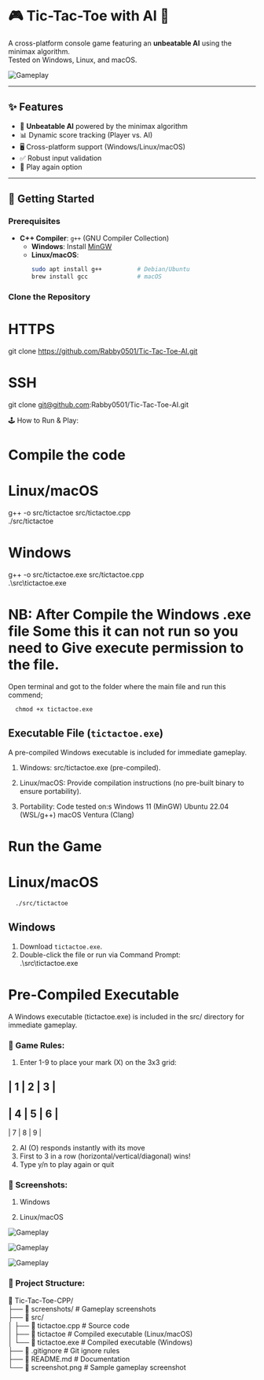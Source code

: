 # 🎮 Tic-Tac-Toe with AI 👾  

A cross-platform console game featuring an **unbeatable AI** using the minimax algorithm.  
Tested on Windows, Linux, and macOS.  

![Gameplay](screenshots/gameplay.png)  

---

## ✨ Features  
- 🧠 **Unbeatable AI** powered by the minimax algorithm  
- 📊 Dynamic score tracking (Player vs. AI)  
- 🖥️ Cross-platform support (Windows/Linux/macOS)  
- ✅ Robust input validation  
- 🔄 Play again option  

---

## 🚀 Getting Started  

### Prerequisites  
- **C++ Compiler**: `g++` (GNU Compiler Collection)  
  - **Windows**: Install [MinGW](http://www.mingw.org/)  
  - **Linux/macOS**:  
    ```bash  
    sudo apt install g++          # Debian/Ubuntu  
    brew install gcc              # macOS  
    ```  

### Clone the Repository  

# HTTPS  
git clone https://github.com/Rabby0501/Tic-Tac-Toe-AI.git  

# SSH  
git clone git@github.com:Rabby0501/Tic-Tac-Toe-AI.git  


🕹️ How to Run & Play: 

# Compile the code
   # Linux/macOS  
   g++ -o src/tictactoe src/tictactoe.cpp  
   ./src/tictactoe 

   # Windows  
   g++ -o src/tictactoe.exe src/tictactoe.cpp  
   .\src\tictactoe.exe

   # NB: After Compile the Windows .exe file Some this it can not run so you need to Give execute permission to the file.
   Open terminal and got to the folder where the main file and run this commend;

      chmod +x tictactoe.exe

   ## Executable File (`tictactoe.exe`)  
   A pre-compiled Windows executable is included for immediate gameplay.  
      
   1. Windows: src/tictactoe.exe (pre-compiled).

   2. Linux/macOS: Provide compilation instructions (no pre-built binary to ensure portability).

   3. Portability: Code tested on:s
      Windows 11 (MinGW)
      Ubuntu 22.04 (WSL/g++)
      macOS Ventura (Clang)

   # Run the Game
   # Linux/macOS
      ./src/tictactoe

   ## Windows
   1. Download `tictactoe.exe`.  
   2. Double-click the file or run via Command Prompt:   
         .\src\tictactoe.exe  

   # Pre-Compiled Executable
   A Windows executable (tictactoe.exe) is included in the src/ directory for immediate gameplay.

### 🧩 Game Rules:
 
 1. Enter 1-9 to place your mark (X) on the 3x3 grid:

   | 1 | 2 | 3 |
   -------------
   | 4 | 5 | 6 |
   -------------
   | 7 | 8 | 9 |

2. AI (O) responds instantly with its move
3. First to 3 in a row (horizontal/vertical/diagonal) wins!
4. Type y/n to play again or quit

### 📸 Screenshots:
1. Windows

2. Linux/macOS

![Gameplay](screenshots/Linux_macOS/start.png)

![Gameplay](screenshots/Linux_macOS/AI-win.png)

![Gameplay](screenshots/Linux_macOS/draw.png)

### 📁 Project Structure:

📁 Tic-Tac-Toe-CPP/  
├── 📁 screenshots/          # Gameplay screenshots  
├── 📁 src/  
│   ├── 📄 tictactoe.cpp     # Source code  
│   ├── 📄 tictactoe        # Compiled executable (Linux/macOS)  
│   └── 📄 tictactoe.exe    # Compiled executable (Windows)  
├── 📄 .gitignore            # Git ignore rules  
├── 📄 README.md             # Documentation  
└── 📄 screenshot.png        # Sample gameplay screenshot  